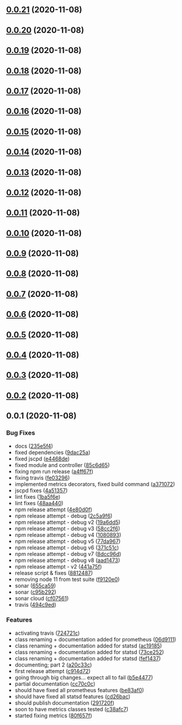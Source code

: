 ## [0.0.21](https://github.com/mists-aside/nestjs-metrics/compare/0.0.20...0.0.21) (2020-11-08)

## [0.0.20](https://github.com/mists-aside/nestjs-metrics/compare/0.0.19...0.0.20) (2020-11-08)

## [0.0.19](https://github.com/mists-aside/nestjs-metrics/compare/0.0.18...0.0.19) (2020-11-08)

## [0.0.18](https://github.com/mists-aside/nestjs-metrics/compare/0.0.17...0.0.18) (2020-11-08)

## [0.0.17](https://github.com/mists-aside/nestjs-metrics/compare/0.0.16...0.0.17) (2020-11-08)

## [0.0.16](https://github.com/mists-aside/nestjs-metrics/compare/0.0.15...0.0.16) (2020-11-08)

## [0.0.15](https://github.com/mists-aside/nestjs-metrics/compare/0.0.14...0.0.15) (2020-11-08)

## [0.0.14](https://github.com/mists-aside/nestjs-metrics/compare/0.0.13...0.0.14) (2020-11-08)

## [0.0.13](https://github.com/mists-aside/nestjs-metrics/compare/0.0.12...0.0.13) (2020-11-08)

## [0.0.12](https://github.com/mists-aside/nestjs-metrics/compare/0.0.11...0.0.12) (2020-11-08)

## [0.0.11](https://github.com/mists-aside/nestjs-metrics/compare/0.0.10...0.0.11) (2020-11-08)

## [0.0.10](https://github.com/mists-aside/nestjs-metrics/compare/0.0.9...0.0.10) (2020-11-08)

## [0.0.9](https://github.com/mists-aside/nestjs-metrics/compare/0.0.8...0.0.9) (2020-11-08)

## [0.0.8](https://github.com/mists-aside/nestjs-metrics/compare/0.0.7...0.0.8) (2020-11-08)

## [0.0.7](https://github.com/mists-aside/nestjs-metrics/compare/0.0.6...0.0.7) (2020-11-08)

## [0.0.6](https://github.com/mists-aside/nestjs-metrics/compare/0.0.5...0.0.6) (2020-11-08)

## [0.0.5](https://github.com/mists-aside/nestjs-metrics/compare/0.0.4...0.0.5) (2020-11-08)

## [0.0.4](https://github.com/mists-aside/nestjs-metrics/compare/0.0.3...0.0.4) (2020-11-08)

## [0.0.3](https://github.com/mists-aside/nestjs-metrics/compare/0.0.2...0.0.3) (2020-11-08)

## [0.0.2](https://github.com/mists-aside/nestjs-metrics/compare/0.0.1...0.0.2) (2020-11-08)

## 0.0.1 (2020-11-08)


### Bug Fixes

* docs ([235e5f4](https://github.com/mists-aside/nestjs-metrics/commit/235e5f48d5bf411146eebc956948aa7e8e693e6d))
* fixed dependencies ([9dac25a](https://github.com/mists-aside/nestjs-metrics/commit/9dac25acf361789c5463297b69e4f46f621b949e))
* fixed jscpd ([e4468de](https://github.com/mists-aside/nestjs-metrics/commit/e4468de9b36b3e8ec1dc0c4e69ed7fbc61939ca4))
* fixed module and controller ([85c6d65](https://github.com/mists-aside/nestjs-metrics/commit/85c6d652f224ec048a1446a00688e35064782499))
* fixing npm run release ([a4ff67f](https://github.com/mists-aside/nestjs-metrics/commit/a4ff67f56602cb1122c30e3aa377dcf72d92c8a8))
* fixing travis ([fe03296](https://github.com/mists-aside/nestjs-metrics/commit/fe032967c90e6f2a9ea6bbef8dd5f44b8605493f))
* implemented metrics decorators, fixed build command ([a371072](https://github.com/mists-aside/nestjs-metrics/commit/a37107251e27896411e30af074dc3de61716be71))
* jscpd fixes ([4a51357](https://github.com/mists-aside/nestjs-metrics/commit/4a51357e987b12b6410678d3198c621907b17f3d))
* lint fixes ([1ba5f6e](https://github.com/mists-aside/nestjs-metrics/commit/1ba5f6edf3949dfdac6364acef50ddcdabd4d40b))
* lint fixes ([48aa440](https://github.com/mists-aside/nestjs-metrics/commit/48aa4405c852122e66a07681453e4113812a905d))
* npm release attempt ([4e80d0f](https://github.com/mists-aside/nestjs-metrics/commit/4e80d0fb4b3789b3a144988bd6cfc7a9dcf77fd7))
* npm release attempt - debug ([2c5a9f6](https://github.com/mists-aside/nestjs-metrics/commit/2c5a9f68e50e6a99a0d751f44f7cec1b683cb973))
* npm release attempt - debug v2 ([19a6dd5](https://github.com/mists-aside/nestjs-metrics/commit/19a6dd5f175826aaea2b7b30e07135cdb43f10e9))
* npm release attempt - debug v3 ([58cc2f6](https://github.com/mists-aside/nestjs-metrics/commit/58cc2f681be38a5b9497fd8a0a9471102265d549))
* npm release attempt - debug v4 ([1080893](https://github.com/mists-aside/nestjs-metrics/commit/10808937ca055a4b25554d2cfa26204ba1b1a797))
* npm release attempt - debug v5 ([77da967](https://github.com/mists-aside/nestjs-metrics/commit/77da967045c6d99d1ea0a72e9b4e37020d1c3c3b))
* npm release attempt - debug v6 ([371c51c](https://github.com/mists-aside/nestjs-metrics/commit/371c51c750d7540c1d24d5c99b3b36d2ba0e0373))
* npm release attempt - debug v7 ([8dcc96d](https://github.com/mists-aside/nestjs-metrics/commit/8dcc96df6167bda8a9eef6a0180298d6a6e603c2))
* npm release attempt - debug v8 ([aad1473](https://github.com/mists-aside/nestjs-metrics/commit/aad147328b97db11e6e334811e51c129ad0e7ed6))
* npm release attempt - v2 ([441a75f](https://github.com/mists-aside/nestjs-metrics/commit/441a75fc9cf5ec0578ab5ef632a90026d8ce3f18))
* release script & fixes ([8812487](https://github.com/mists-aside/nestjs-metrics/commit/8812487055ccbb1358e356ee7d4b8155f2d20a8e))
* removing node 11 from test suite ([f9120e0](https://github.com/mists-aside/nestjs-metrics/commit/f9120e0542c56de7978c0adbd9cb75651e509d7e))
* sonar ([655ca59](https://github.com/mists-aside/nestjs-metrics/commit/655ca597bc4d452ab298a71da5387bc8b6630aa6))
* sonar ([c95b292](https://github.com/mists-aside/nestjs-metrics/commit/c95b292497a4ceafb2b5c093e7fb05154eb8d130))
* sonar cloud ([cf07561](https://github.com/mists-aside/nestjs-metrics/commit/cf07561e85a4f53346fdb6bfdca68b787b2e1dbf))
* travis ([494c9ed](https://github.com/mists-aside/nestjs-metrics/commit/494c9ed902edb35c7318a5af3cc99c7804fe5743))


### Features

* activating travis ([724721c](https://github.com/mists-aside/nestjs-metrics/commit/724721c05b0f6eaae1366a15df11056eb131a013))
* class renaming + documentation added for prometheus ([06d9111](https://github.com/mists-aside/nestjs-metrics/commit/06d91114e2ff2dc4717c3209885fb4ff1acfb0e6))
* class renaming + documentation added for statsd ([ac19185](https://github.com/mists-aside/nestjs-metrics/commit/ac1918548dad89f855bb70938e3b4743692214b6))
* class renaming + documentation added for statsd ([73ce252](https://github.com/mists-aside/nestjs-metrics/commit/73ce25219417bd0f081239af4b243bda06904e88))
* class renaming + documentation added for statsd ([fef1437](https://github.com/mists-aside/nestjs-metrics/commit/fef143736289d92722cae073be957d14c3471f97))
* documenting; part 2 ([a20c33c](https://github.com/mists-aside/nestjs-metrics/commit/a20c33cd8275273c0ee8b50162b18467fc0af0d0))
* first release attempt ([c914d72](https://github.com/mists-aside/nestjs-metrics/commit/c914d72dc69fd9dd4f75a42d8ce2578d6d38550b))
* going through big changes... expect all to fail ([b5e4477](https://github.com/mists-aside/nestjs-metrics/commit/b5e44773557cf3d25218ccb6ecb94b742bf2ffe0))
* partial documentation ([cc70c0c](https://github.com/mists-aside/nestjs-metrics/commit/cc70c0c2a04eb735327ea3a1083145a62f459b9d))
* should have fixed all prometheus features ([be83af0](https://github.com/mists-aside/nestjs-metrics/commit/be83af0d3b2375037962061dbfe5358d5bd0cb43))
* should have fixed all statsd features ([cd26bac](https://github.com/mists-aside/nestjs-metrics/commit/cd26bacd531556cbc1f9a0b5d56f5f3543336b8b))
* should publish documentation ([291720f](https://github.com/mists-aside/nestjs-metrics/commit/291720fb04dd46e2c26b4fa90c5efb163805d7b4))
* soon to have metrics classes tested ([c38afc7](https://github.com/mists-aside/nestjs-metrics/commit/c38afc76c93464d4af1f3756d7d428e444cf7c53))
* started fixing metrics ([80f657f](https://github.com/mists-aside/nestjs-metrics/commit/80f657fd56cf739e23a6a1aefc69ff567ff709d0))

